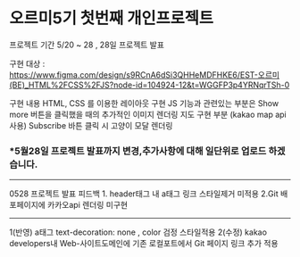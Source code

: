 <h1>오르미5기 첫번째 개인프로젝트</h1>

프로젝트 기간 5/20 ~ 28 , 28일 프로젝트 발표

구현 대상 : https://www.figma.com/design/s9RCnA6dSi3QHHeMDFHKE6/EST-오르미(BE)_HTML%2FCSS%2FJS?node-id=104924-12&t=WGGFP3p4YRNqrTSh-0

구현 내용
HTML, CSS 를 이용한 레이아웃 구현
JS 기능과 관련있는 부분은 Show more 버튼을 클릭했을 때의 추가적인 이미지 렌더링
지도 구현 부분 (kakao map api 사용)
Subscribe 바튼 클릭 시 고양이 모달 렌더링

<h3>*5월28일 프로젝트 발표까지 변경,추가사항에 대해 일단위로 업로드 하겠습니다.</h3>
<hr>
0528 프로젝트 발표 피드백
1. header태그 내 a태그 링크 스타일제거 미적용
2.Git 배포페이지에 카카오api 렌더링 미구현
<hr>
1(반영) a태그 text-decoration: none , color 검정 스타일적용
2(수정) kakao developers내 Web-사이트도메인에 기존 로컬포트에서 Git 페이지 링크 추가 적용
